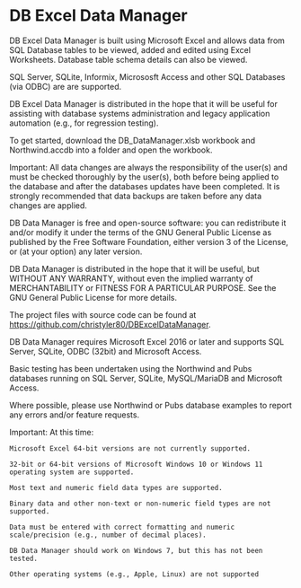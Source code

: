 # DB Excel Data Manager
DB Excel Data Manager is built using Microsoft Excel and allows data from SQL Database tables to be viewed, added and edited using 
Excel Worksheets. Database table schema details can also be viewed. 

SQL Server, SQLite, Informix, Micrososft Access and other SQL Databases (via ODBC) are are supported. 

DB Excel Data Manager is distributed in the hope that it will be useful for assisting with database systems administration and 
legacy application automation (e.g., for regression testing).

To get started, download the DB_DataManager.xlsb workbook and Northwind.accdb into a folder and open the workbook.

Important: All data changes are always the responsibility of the user(s) and must be checked thoroughly by the user(s), both 
before being applied to the database and after the databases updates have been completed. It is strongly recommended 
that data backups are taken before any data changes are applied. 

DB Data Manager is free and open-source software: you can redistribute it and/or modify it under the terms of the GNU 
General Public License as published by the Free Software Foundation, either version 3 of the License, or (at your option) 
any later version. 

DB Data Manager is distributed in the hope that it will be useful, but WITHOUT ANY WARRANTY, without even the 
implied warranty of MERCHANTABILITY or FITNESS FOR A PARTICULAR PURPOSE. See the GNU General Public License 
for more details. 

The project files with source code can be found at https://github.com/christyler80/DBExcelDataManager. 

DB Data Manager requires Microsoft Excel 2016 or later and supports SQL Server, SQLite, ODBC (32bit) and Microsoft 
Access. 

Basic testing has been undertaken using the Northwind and Pubs databases running on SQL Server, SQLite, 
MySQL/MariaDB and Microsoft Access. 

Where possible, please use Northwind or Pubs database examples to report any errors and/or feature requests. 

Important: At this time: 

	Microsoft Excel 64-bit versions are not currently supported. 

	32-bit or 64-bit versions of Microsoft Windows 10 or Windows 11 operating system are supported. 

	Most text and numeric field data types are supported. 

	Binary data and other non-text or non-numeric field types are not supported. 

	Data must be entered with correct formatting and numeric scale/precision (e.g., number of decimal places). 

	DB Data Manager should work on Windows 7, but this has not been tested. 

	Other operating systems (e.g., Apple, Linux) are not supported

